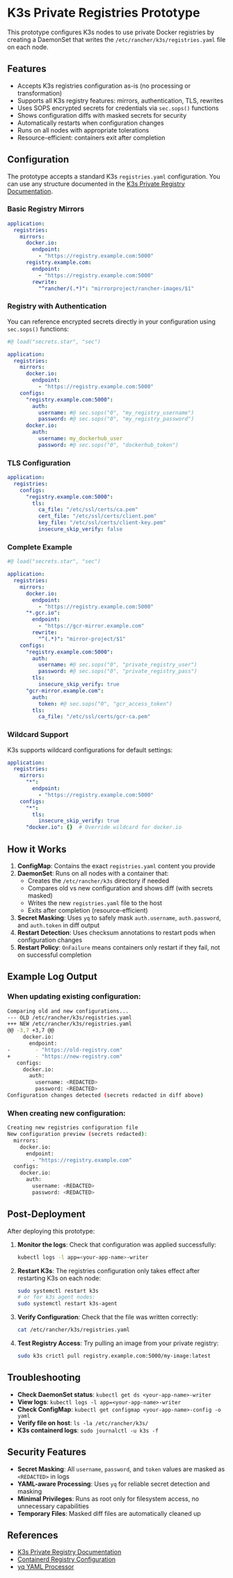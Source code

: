 # K3s Private Registries Prototype

This prototype configures K3s nodes to use private Docker registries by creating a DaemonSet that writes the `/etc/rancher/k3s/registries.yaml` file on each node.

## Features

- Accepts K3s registries configuration as-is (no processing or transformation)
- Supports all K3s registry features: mirrors, authentication, TLS, rewrites
- Uses SOPS encrypted secrets for credentials via `sec.sops()` functions
- Shows configuration diffs with masked secrets for security
- Automatically restarts when configuration changes
- Runs on all nodes with appropriate tolerations
- Resource-efficient: containers exit after completion

## Configuration

The prototype accepts a standard K3s `registries.yaml` configuration. You can use any structure documented in the [K3s Private Registry Documentation](https://docs.k3s.io/installation/private-registry).

### Basic Registry Mirrors

```yaml
application:
  registries:
    mirrors:
      docker.io:
        endpoint:
          - "https://registry.example.com:5000"
      registry.example.com:
        endpoint:
          - "https://registry.example.com:5000"
        rewrite:
          "^rancher/(.*)": "mirrorproject/rancher-images/$1"
```

### Registry with Authentication

You can reference encrypted secrets directly in your configuration using `sec.sops()` functions:

```yaml
#@ load("secrets.star", "sec")

application:
  registries:
    mirrors:
      docker.io:
        endpoint:
          - "https://registry.example.com:5000"
    configs:
      "registry.example.com:5000":
        auth:
          username: #@ sec.sops("0", "my_registry_username")
          password: #@ sec.sops("0", "my_registry_password")
      docker.io:
        auth:
          username: my_dockerhub_user
          password: #@ sec.sops("0", "dockerhub_token")
```

### TLS Configuration

```yaml
application:
  registries:
    configs:
      "registry.example.com:5000":
        tls:
          ca_file: "/etc/ssl/certs/ca.pem"
          cert_file: "/etc/ssl/certs/client.pem"
          key_file: "/etc/ssl/certs/client-key.pem"
          insecure_skip_verify: false
```

### Complete Example

```yaml
#@ load("secrets.star", "sec")

application:
  registries:
    mirrors:
      docker.io:
        endpoint:
          - "https://registry.example.com:5000"
      "*.gcr.io":
        endpoint:
          - "https://gcr-mirror.example.com"
        rewrite:
          "^(.*)": "mirror-project/$1"
    configs:
      "registry.example.com:5000":
        auth:
          username: #@ sec.sops("0", "private_registry_user")
          password: #@ sec.sops("0", "private_registry_pass")
        tls:
          insecure_skip_verify: true
      "gcr-mirror.example.com":
        auth:
          token: #@ sec.sops("0", "gcr_access_token")
        tls:
          ca_file: "/etc/ssl/certs/gcr-ca.pem"
```

### Wildcard Support

K3s supports wildcard configurations for default settings:

```yaml
application:
  registries:
    mirrors:
      "*":
        endpoint:
          - "https://registry.example.com:5000"
    configs:
      "*":
        tls:
          insecure_skip_verify: true
      "docker.io": {}  # Override wildcard for docker.io
```

## How it Works

1. **ConfigMap**: Contains the exact `registries.yaml` content you provide
2. **DaemonSet**: Runs on all nodes with a container that:
   - Creates the `/etc/rancher/k3s` directory if needed
   - Compares old vs new configuration and shows diff (with secrets masked)
   - Writes the new `registries.yaml` file to the host
   - Exits after completion (resource-efficient)
3. **Secret Masking**: Uses `yq` to safely mask `auth.username`, `auth.password`, and `auth.token` in diff output
4. **Restart Detection**: Uses checksum annotations to restart pods when configuration changes
5. **Restart Policy**: `OnFailure` means containers only restart if they fail, not on successful completion

## Example Log Output

### When updating existing configuration:
```bash
Comparing old and new configurations...
--- OLD /etc/rancher/k3s/registries.yaml
+++ NEW /etc/rancher/k3s/registries.yaml
@@ -3,7 +3,7 @@
     docker.io:
       endpoint:
-        - "https://old-registry.com"
+        - "https://new-registry.com"
   configs:
     docker.io:
       auth:
         username: <REDACTED>
         password: <REDACTED>
Configuration changes detected (secrets redacted in diff above)
```

### When creating new configuration:
```bash
Creating new registries configuration file
New configuration preview (secrets redacted):
  mirrors:
    docker.io:
      endpoint:
        - "https://registry.example.com"
  configs:
    docker.io:
      auth:
        username: <REDACTED>
        password: <REDACTED>
```

## Post-Deployment

After deploying this prototype:

1. **Monitor the logs**: Check that configuration was applied successfully:
   ```bash
   kubectl logs -l app=<your-app-name>-writer
   ```

2. **Restart K3s**: The registries configuration only takes effect after restarting K3s on each node:
   ```bash
   sudo systemctl restart k3s
   # or for k3s agent nodes:
   sudo systemctl restart k3s-agent
   ```

3. **Verify Configuration**: Check that the file was written correctly:
   ```bash
   cat /etc/rancher/k3s/registries.yaml
   ```

4. **Test Registry Access**: Try pulling an image from your private registry:
   ```bash
   sudo k3s crictl pull registry.example.com:5000/my-image:latest
   ```

## Troubleshooting

- **Check DaemonSet status**: `kubectl get ds <your-app-name>-writer`
- **View logs**: `kubectl logs -l app=<your-app-name>-writer`
- **Check ConfigMap**: `kubectl get configmap <your-app-name>-config -o yaml`
- **Verify file on host**: `ls -la /etc/rancher/k3s/`
- **K3s containerd logs**: `sudo journalctl -u k3s -f`

## Security Features

- **Secret Masking**: All `username`, `password`, and `token` values are masked as `<REDACTED>` in logs
- **YAML-aware Processing**: Uses `yq` for reliable secret detection and masking
- **Minimal Privileges**: Runs as root only for filesystem access, no unnecessary capabilities
- **Temporary Files**: Masked diff files are automatically cleaned up

## References

- [K3s Private Registry Documentation](https://docs.k3s.io/installation/private-registry)
- [Containerd Registry Configuration](https://github.com/containerd/containerd/blob/main/docs/cri/registry.md)
- [yq YAML Processor](https://mikefarah.gitbook.io/yq/) 
